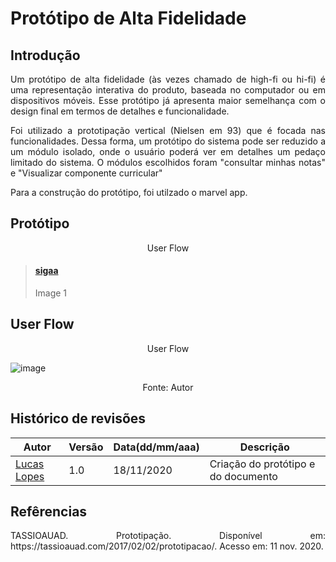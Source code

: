# Protótipo de Alta Fidelidade

## Introdução
<p align="justify"> Um protótipo de alta fidelidade (às vezes chamado de high-fi ou hi-fi) é uma representação interativa do produto, baseada no computador ou em dispositivos móveis. Esse protótipo já apresenta maior semelhança com o design final em termos de detalhes e funcionalidade. </p>

<p align="justify"> Foi utilizado a prototipação vertical (Nielsen em 93) que  é focada nas funcionalidades. Dessa forma, um protótipo do sistema pode ser reduzido a um módulo isolado, onde o usuário poderá ver em detalhes um pedaço limitado do sistema. O módulos escolhidos foram "consultar minhas notas" e "Visualizar componente curricular" </p>

<p align="justify"> Para a construção do protótipo, foi utilzado o marvel app. </p>


## Protótipo
<p align="center"> User Flow </p>
<blockquote class="embedly-card"><h4><a href="https://marvelapp.com/prototype/fc57417/screen/74642777">sigaa</a></h4><p>Image 1</p></blockquote>
<script async src="//cdn.embedly.com/widgets/platform.js" charset="UTF-8"></script>


## User Flow
<p align="center"> User Flow </p>

![image](https://user-images.githubusercontent.com/38164895/99597824-58d51880-29d7-11eb-887d-6bd6895fe9a1.png)

<p align="center"> Fonte: Autor </p>


## **Histórico de revisões**
Autor | Versão | Data(dd/mm/aaa) | Descrição 
---- | ----------- | ------ | ---------
[Lucas  Lopes](https://github.com/lucaslop)| 1.0 | 18/11/2020 | Criação do protótipo e do documento 

## Refêrencias

<p align="justify" >TASSIOAUAD. Prototipação. Disponível em: https://tassioauad.com/2017/02/02/prototipacao/. Acesso em: 11 nov. 2020. </p>